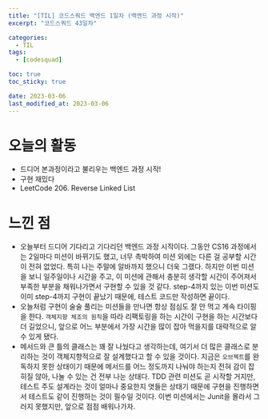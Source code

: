 ```yaml
---
title: "[TIL] 코드스쿼드 백엔드 1일차 (백엔드 과정 시작)"
excerpt: "코드스쿼드 43일차"

categories:
  - TIL
tags:
  - [codesquad]

toc: true
toc_sticky: true

date: 2023-03-06
last_modified_at: 2023-03-06
---
```


# 오늘의 활동
- 드디어 본과정이라고 불리우는 백엔드 과정 시작!
- 구현 재밌다
- LeetCode 206. Reverse Linked List

# 느낀 점
- 오늘부터 드디어 기다리고 기다리던 백엔드 과정 시작이다. 그동안 CS16 과정에서는 2일마다 미션이 바뀌기도 했고, 너무 촉박하여 미션 외에는 다른 걸 공부할 시간이 전혀 없었다. 특히 나는 주말에 알바까지 했으니 더욱 그랬다. 하지만 이번 미션을 보니 일주일이나 시간을 주고, 이 미션에 관해서 충분히 생각할 시간이 주어져서 부족한 부분을 채워나가면서 구현할 수 있을 것 같다. step-4까지 있는 이번 미션도 이미 step-4까지 구현이 끝났기 때문에, 테스트 코드만 작성하면 끝이다.
- 오늘처럼 구현이 술술 풀리는 미션들을 만나면 항상 점심도 잘 안 먹고 계속 타이핑을 한다. `객체지향 체조의 원칙`을 따라 리팩토링을 하는 시간이 구현을 하는 시간보다 더 길었으니, 앞으로 어느 부분에서 가장 시간을 많이 잡아 먹을지를 대략적으로 알 수 있게 됐다.
- 메서드와 큰 틀의 클래스는 꽤 잘 나눴다고 생각하는데, 여기서 더 많은 클래스로 분리하는 것이 객체지향적으로 잘 설계했다고 할 수 있을 것이다. 지금은 `오브젝트`를 완독하지 못한 상태이기 때문에 메서드를 어느 정도까지 나눠야 하는지 전혀 감이 잡히질 않아, 나눌 수 있는 건 전부 나눈 상태다. TDD 관련 미션도 곧 시작할 거지만, 테스트 주도 설계라는 것이 얼마나 중요한지 엿들은 상태기 때문에 구현을 진행하면서 테스트도 같이 진행하는 것이 필수일 것이다. 이번 미션에서는 Junit을 몰라서 그러지 못했지만, 앞으로 점점 배워나가자.
